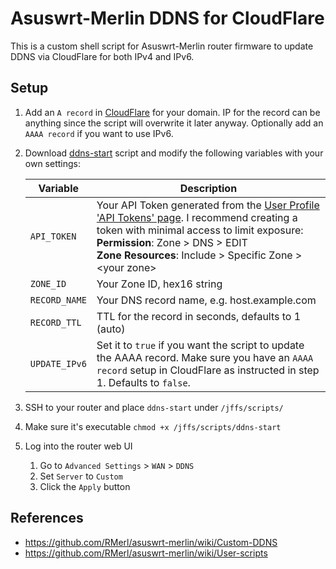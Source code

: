 # Asuswrt-Merlin DDNS for CloudFlare

This is a custom shell script for Asuswrt-Merlin router firmware to update DDNS via CloudFlare for both IPv4 and IPv6.

## Setup

1. Add an `A record` in [CloudFlare](https://www.cloudflare.com/) for your domain. IP for the record can be anything since the script will overwrite it later anyway. Optionally add an `AAAA record` if you want to use IPv6.

1. Download [ddns-start](ddns-start) script and modify the following variables with your own settings:

   | Variable      | Description                                                                                                                                                                                                                                                                                     |
   | ------------- | ----------------------------------------------------------------------------------------------------------------------------------------------------------------------------------------------------------------------------------------------------------------------------------------------- |
   | `API_TOKEN`   | Your API Token generated from the [User Profile 'API Tokens' page](https://dash.cloudflare.com/profile/api-tokens). I recommend creating a token with minimal access to limit exposure:<br />**Permission**: Zone > DNS > EDIT<br />**Zone Resources**: Include > Specific Zone > \<your zone\> |
   | `ZONE_ID`     | Your Zone ID, hex16 string                                                                                                                                                                                                                                                                      |
   | `RECORD_NAME` | Your DNS record name, e.g. host.example.com                                                                                                                                                                                                                                                     |
   | `RECORD_TTL`  | TTL for the record in seconds, defaults to 1 (auto)                                                                                                                                                                                                                                             |
   | `UPDATE_IPv6` | Set it to `true` if you want the script to update the AAAA record. Make sure you have an `AAAA record` setup in CloudFlare as instructed in step 1. Defaults to `false`.                                                                                                                        |

1. SSH to your router and place `ddns-start` under `/jffs/scripts/`

1. Make sure it's executable `chmod +x /jffs/scripts/ddns-start`

1. Log into the router web UI

   1. Go to `Advanced Settings` > `WAN` > `DDNS`
   1. Set `Server` to `Custom`
   1. Click the `Apply` button

## References

- <https://github.com/RMerl/asuswrt-merlin/wiki/Custom-DDNS>
- <https://github.com/RMerl/asuswrt-merlin/wiki/User-scripts>

